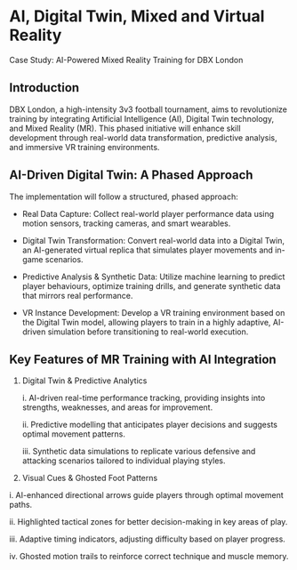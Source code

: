 # AI, Digital Twin, Mixed and Virtual Reality

Case Study: AI-Powered Mixed Reality Training for DBX London

## Introduction
DBX London, a high-intensity 3v3 football tournament, aims to revolutionize training by integrating Artificial Intelligence (AI), Digital Twin technology, and Mixed Reality (MR). This phased initiative will enhance skill development through real-world data transformation, predictive analysis, and immersive VR training environments.


## AI-Driven Digital Twin: A Phased Approach
The implementation will follow a structured, phased approach:
- Real Data Capture:
  Collect real-world player performance data using motion sensors, tracking cameras, and smart wearables.

- Digital Twin Transformation:
Convert real-world data into a Digital Twin, an AI-generated virtual replica that simulates player movements and in-game scenarios.

- Predictive Analysis & Synthetic Data: Utilize machine learning to predict player behaviours, optimize training drills, and generate synthetic data that mirrors real performance.

- VR Instance Development: Develop a VR training environment based on the Digital Twin model, allowing players to train in a highly adaptive, AI-driven simulation before transitioning to real-world execution.


## Key Features of MR Training with AI Integration

1. Digital Twin & Predictive Analytics

    i. AI-driven real-time performance tracking, providing insights into strengths, weaknesses, and areas for improvement.

    ii. Predictive modelling that anticipates player decisions and suggests optimal movement patterns.


    iii. Synthetic data simulations to replicate various defensive and attacking scenarios tailored to individual playing styles.

2. Visual Cues & Ghosted Foot Patterns

i. AI-enhanced directional arrows guide players through optimal movement paths.

ii. Highlighted tactical zones for better decision-making in key areas of play.


iii. Adaptive timing indicators, adjusting difficulty based on player progress.


iv. Ghosted motion trails to reinforce correct technique and muscle memory.
